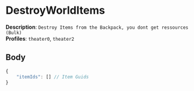 # DestroyWorldItems

**Description**: `Destroy Items from the Backpack, you dont get ressources (Bulk)` \
**Profiles**: `theater0`, `theater2`

## Body

```js
{
    "itemIds": [] // Item Guids
}
```
